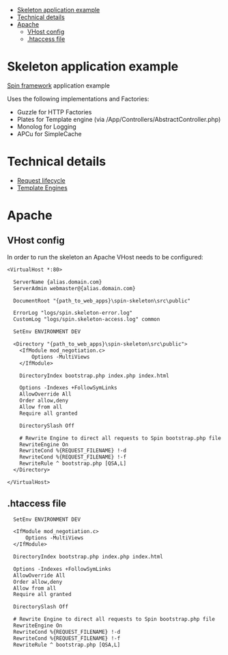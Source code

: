 <!-- https://github.com/naokazuterada/MarkdownTOC -->

<!-- MarkdownTOC list_bullets="-" bracket="round" lowercase="true" autolink="true" indent="  " -->

- [Skeleton application example](#skeleton-application-example)
- [Technical details](#technical-details)
- [Apache](#apache)
  - [VHost config](#vhost-config)
  - [.htaccess file](#htaccess-file)

<!-- /MarkdownTOC -->

# Skeleton application example

[Spin framework](https://github.com/Celarius/spin-framework) application example

Uses the following implementations and Factories:
* Guzzle for HTTP Factories
* Plates for Template engine (via /App/Controllers/AbstractController.php)
* Monolog for Logging
* APCu for SimpleCache

# Technical details
* [Request lifecycle](doc/request_lifecycle.md)
* [Template Engines](doc/template_engines.md)

# Apache
## VHost config
In order to run the skeleton an Apache VHost needs to be configured:

```txt
<VirtualHost *:80>

  ServerName {alias.domain.com}
  ServerAdmin webmaster@{alias.domain.com}

  DocumentRoot "{path_to_web_apps}\spin-skeleton\src\public"

  ErrorLog "logs/spin.skeleton-error.log"
  CustomLog "logs/spin.skeleton-access.log" common

  SetEnv ENVIRONMENT DEV

  <Directory "{path_to_web_apps}\spin-skeleton\src\public">
    <IfModule mod_negotiation.c>
        Options -MultiViews
    </IfModule>

    DirectoryIndex bootstrap.php index.php index.html

    Options -Indexes +FollowSymLinks
    AllowOverride All
    Order allow,deny
    Allow from all
    Require all granted

    DirectorySlash Off

    # Rewrite Engine to direct all requests to Spin bootstrap.php file
    RewriteEngine On
    RewriteCond %{REQUEST_FILENAME} !-d
    RewriteCond %{REQUEST_FILENAME} !-f
    RewriteRule ^ bootstrap.php [QSA,L]
  </Directory>

</VirtualHost>
```

## .htaccess file
```txt
  SetEnv ENVIRONMENT DEV

  <IfModule mod_negotiation.c>
      Options -MultiViews
  </IfModule>

  DirectoryIndex bootstrap.php index.php index.html

  Options -Indexes +FollowSymLinks
  AllowOverride All
  Order allow,deny
  Allow from all
  Require all granted

  DirectorySlash Off

  # Rewrite Engine to direct all requests to Spin bootstrap.php file
  RewriteEngine On
  RewriteCond %{REQUEST_FILENAME} !-d
  RewriteCond %{REQUEST_FILENAME} !-f
  RewriteRule ^ bootstrap.php [QSA,L]
```
